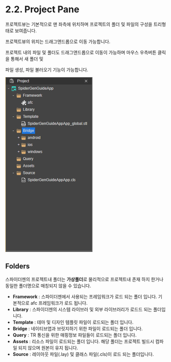 # 2.2. Project Pane

프로젝트뷰는 기본적으로 맨 좌측에 위치하며 프로젝트의 폴더 및 파일의 구성을 트리형태로 보여줍니다.

프로젝트뷰의 위치는 드래그앤드롭으로 이동 가능합니다.

프로젝트 내의 파일 및 폴더도 드래그앤드롭으로 이동이 가능하며 마우스 우측버튼 클릭을 통해서 새 폴더 및

파일 생성, 파일 불러오기 기능이 가능합니다.

![](../.gitbook/assets/undefined.png)

## Folders

스파이더젠의 프로젝트내 폴더는 **가상폴더**로 물리적으로 프로젝트내 존재 하지 한거나 동일한 폴더명으로 매칭되지 않을 수 있습니다.

* **Framework** : 스파이더젠에서 사용되는 프레임워크가 로드 되는 폴더 입니다. 기본적으로 afc 프레임워크가 로드 됩니다.
* **Library** : 스파이더젠의 시스템 라이브러 및 외부 라이브러리가 로드드 되는 폴더입니다.
* **Template** : 테마 및 디자인 템플릿 파일이 로드되는 폴더 입니다.
* **Bridge** : 네이티브앱과 브릿지하기 위한 파일이 로드되는 폴더 입니다.
* **Query** : TR 통신을 위한 매핑정보 파일들이 로드되는 폴더 입니다.
* **Assets** : 리소스 파일이 로드되는 폴더 입니다. 해당 폴더는 프로젝트 빌드시 컴파일 되지 않으며 원본이 유지 됩니다.
* **Source** : 레이아웃 파일\(.lay\) 및 클래스 파일\(.cls\)이 로드 되는 폴더입니다.

